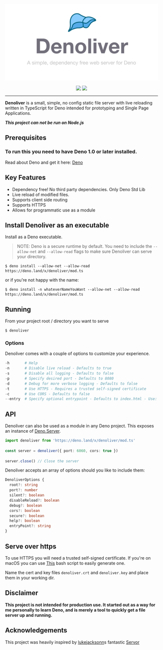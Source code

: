 <p align="center">
  <img src="media/denoliver.png" title="Denoliver" alt="It's a liver" width="530">
</p>

<p align="center">
<a href="https://github.com/joakimunge/denoliver/actions">
<img src="https://img.shields.io/github/workflow/status/joakimunge/denoliver/ci?style=for-the-badge"></a>
<a href="https://github.com/joakimunge/denoliver/releases">
<img src="https://img.shields.io/github/v/release/joakimunge/denoliver?style=for-the-badge"></a>
</p>

---

**Denoliver** is a small, simple, no config static file server with live reloading written in TypeScript for Deno intended for prototyping and Single Page Applications.

_**This project can not be run on Node.js**_

## Prerequisites

### To run this you need to have Deno 1.0 or later installed.

Read about Deno and get it here: [Deno](https://deno.land/)

## Key Features

- Dependency free! No third party dependencies. Only Deno Std Lib
- Live reload of modified files.
- Supports client side routing
- Supports HTTPS
- Allows for programmatic use as a module

## Install Denoliver as an executable

Install as a Deno executable.

> NOTE: Deno is a secure runtime by default. You need to include the `--allow-net` and `--allow-read` flags to make sure Denoliver can serve your directory.

```
$ deno install --allow-net --allow-read https://deno.land/x/denoliver/mod.ts
```

or if you're not happy with the name:

```
$ deno install -n whateverNameYouWant --allow-net --allow-read https://deno.land/x/denoliver/mod.ts
```

## Running

From your project root / directory you want to serve

```s
$ denoliver
```

### Options

Denoliver comes with a couple of options to customize your experience.

```s
-h       # Help
-n       # Disable live reload - Defaults to true
-s       # Disable all logging - Defaults to false
-p       # Specify desired port - Defaults to 8080
-d       # Debug for more verbose logging - Defaults to false
-t       # Use HTTPS - Requires a trusted self-signed certificate
-c       # Use CORS - Defaults to false
--entry  # Specify optional entrypoint - Defaults to index.html - Use: --entry=index.html
```

## API

Denoliver can also be used as a module in any Deno project.
This exposes an instance of [Deno.Server](https://deno.land/std/http/server.ts#L125).

```typescript
import denoliver from 'https://deno.land/x/denoliver/mod.ts'

const server = denoliver({ port: 6060, cors: true })

server.close() // Close the server
```

Denoliver accepts an array of options should you like to include them:

```typescript
DenoliverOptions {
  root?: string
  port?: number
  silent?: boolean
  disableReload?: boolean
  debug?: boolean
  cors?: boolean
  secure?: boolean
  help?: boolean
  entryPoint?: string
}
```

## Serve over https

To use HTTPS you will need a trusted self-signed certificate. If you're on macOS you can use [This](https://github.com/kingkool68/generate-ssl-certs-for-local-development) bash script to easily generate one.

Name the cert and key files `denoliver.crt` and `denoliver.key` and place them in your working dir.

## Disclaimer

**This project is not intended for production use. It started out as a way for me personally to learn Deno, and is merely a tool to quickly get a file server up and running.**

## Acknowledgements

This project was heavily inspired by [lukejacksonn](https://github.com/lukejacksonn)s fantastic [Servor](https://github.com/lukejacksonn/servor/)
